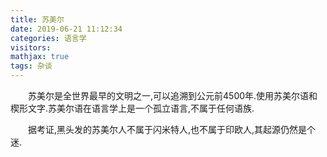 ```yaml
---
title: 苏美尔
date: 2019-06-21 11:12:34
categories: 语言学
visitors: 
mathjax: true
tags: 杂谈
---
```

&emsp;&emsp;苏美尔是全世界最早的文明之一,可以追溯到公元前4500年.使用苏美尔语和楔形文字.苏美尔语在语言学上是一个孤立语言,不属于任何语族.

&emsp;&emsp;据考证,黑头发的苏美尔人不属于闪米特人,也不属于印欧人,其起源仍然是个迷.